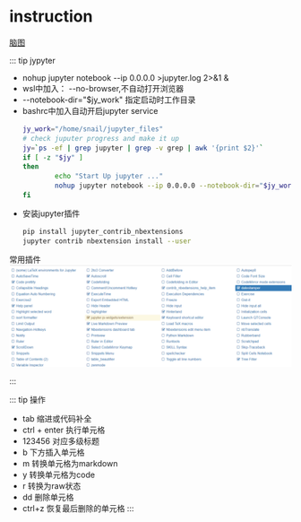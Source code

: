 # instruction

[脑图](https://naotu.baidu.com/file/36d2a88fa73b3ab6e6508a28830dde55)

::: tip jypyter
- nohup jupyter notebook --ip 0.0.0.0 >jupyter.log 2>&1 &
- wsl中加入： --no-browser,不自动打开浏览器
- --notebook-dir="$jy_work" 指定启动时工作目录
- bashrc中加入自动开启jupyter service
    ```bash
    jy_work="/home/snail/jupyter_files"
    # check juputer progress and make it up
    jy=`ps -ef | grep jupyter | grep -v grep | awk '{print $2}'`
    if [ -z "$jy" ]
    then
            echo "Start Up jupyter ..."
            nohup jupyter notebook --ip 0.0.0.0 --notebook-dir="$jy_work" --no-browser  > ${jy_work}/jupyter.log  2>&1 &
    fi
    ```
-  安装jupyter插件
    ```bash
    pip install jupyter_contrib_nbextensions
    jupyter contrib nbextension install --user
    ```
常用插件 ![Img](./FILES/instruction.md/img-20220828235524.png)

:::

::: tip 操作
- tab 缩进或代码补全
- ctrl + enter 执行单元格
- 123456 对应多级标题
- b 下方插入单元格
- m 转换单元格为markdown
- y 转换单元格为code
- r 转换为raw状态
- dd 删除单元格
- ctrl+z 恢复最后删除的单元格
:::

